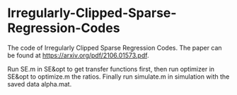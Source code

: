 # Irregularly-Clipped-Sparse-Regression-Codes
The code of Irregularly Clipped Sparse Regression Codes. The paper can be found at https://arxiv.org/pdf/2106.01573.pdf.

Run SE.m in SE&opt to get transfer functions first, then run optimizer in SE&opt to optimize.m the ratios. Finally run simulate.m in simulation with the saved data alpha.mat.
